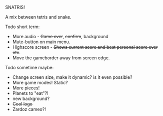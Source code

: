 SNATRIS!

A mix between tetris and snake.

Todo short term:
* More audio - ~~Game over~~, ~~confirm~~, background
* Mute-button on main menu.
* Highscore screen - ~~Shows current score and best personal score ever etc~~.
* Move the gameborder away from screen edge.

Todo sometime maybe:
* Change screen size, make it dynamic? is it even possible?
* More game modes! Static?
* More pieces!
* Planets to "eat"?!
* new background?
* ~~Cool logo~~
* Zardoz cameo?!

